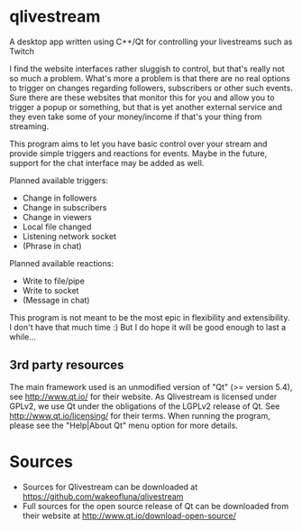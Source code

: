 # qlivestream
A desktop app written using C++/Qt for controlling your livestreams such as Twitch

I find the website interfaces rather sluggish to control, but that's really not so much a problem. What's more a problem is that there are no real options to trigger on changes regarding followers, subscribers or other such events. Sure there are these websites that monitor this for you and allow you to trigger a popup or something, but that is yet another external service and they even take some of your money/income if that's your thing from streaming.

This program aims to let you have basic control over your stream and provide simple triggers and reactions for events. Maybe in the future, support for the chat interface may be added as well.

Planned available triggers:
* Change in followers
* Change in subscribers
* Change in viewers
* Local file changed
* Listening network socket
* (Phrase in chat)

Planned available reactions:
* Write to file/pipe
* Write to socket
* (Message in chat)

This program is not meant to be the most epic in flexibility and extensibility. I don't have that much time :) But I do hope it will be good enough to last a while...

## 3rd party resources
The main framework used is an unmodified version of "Qt" (>= version 5.4), see http://www.qt.io/ for their website. As Qlivestream is licensed under GPLv2, we use Qt under the obligations of the LGPLv2 release of Qt. See http://www.qt.io/licensing/ for their terms. When running the program, please see the "Help|About Qt" menu option for more details.

# Sources
* Sources for Qlivestream can be downloaded at https://github.com/wakeofluna/qlivestream
* Full sources for the open source release of Qt can be downloaded from their website at http://www.qt.io/download-open-source/
